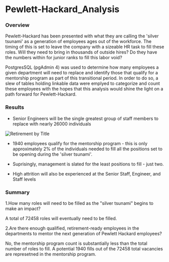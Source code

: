 # Pewlett-Hackard_Analysis


### Overview
Pewlett-Hackard has been presented with what they are calling the 'silver tsunami' as a generation of employees ages out of the workforce. The timing of this is set to leave the company with a sizeable HR task to fill these roles. Will they need to bring in thousands of outside hires? Do they have the numbers within for junior ranks to fill this labor void? 

PostgresSQL (pgAdmin 4) was used to determine how many employees a given department will need to replace and identify those that qualify for a mentorship program as part of this transitional period. In order to do so, a slew of tables holding linkable data were emplyed to categorize and count these employees with the hopes that this analysis would shine the light on a path forward for Pewlett-Hackard.

### Results

* Senior Engineers will be the single greatest group of staff members to replace with nearly 26000 individuals

![Retirement by Title](C:\Users\kelle\Desktop\Bootcamp\Pewlett-Hackard_Analysis\Challenge\retirement_titles_image1 "Count of Retiring Employees by Title")

* 1940 employees qualify for the mentorship program - this is only approximately 2% of the individuals needed to fill all the positions set to be opening during the 'silver tsunami'. 

* Suprisingly, management is slated for the least positions to fill - just two.

* High attrition will also be experienced at the Senior Staff, Engineer, and Staff levels

### Summary

1.How many roles will need to be filled as the "silver tsunami" begins to make an impact?

A total of 72458 roles will eventually need to be filled. 

2.Are there enough qualified, retirement-ready employees in the departments to mentor the next generation of Pewlett Hackard employees?

No, the mentorship program count is substantially less than the total number of roles to fill. A potential 1940 fills out of the 72458 total vacancies are represetned in the mentorship program.


